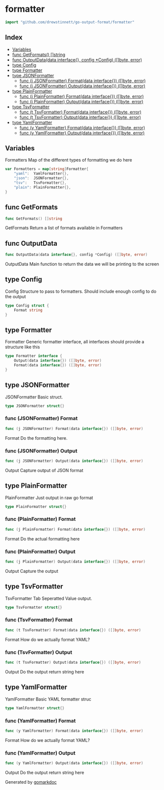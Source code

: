 <!-- Code generated by gomarkdoc. DO NOT EDIT -->

# formatter

```go
import "github.com/drewstinnett/go-output-format/formatter"
```

## Index

- [Variables](<#variables>)
- [func GetFormats() []string](<#func-getformats>)
- [func OutputData(data interface{}, config *Config) ([]byte, error)](<#func-outputdata>)
- [type Config](<#type-config>)
- [type Formatter](<#type-formatter>)
- [type JSONFormatter](<#type-jsonformatter>)
  - [func (j JSONFormatter) Format(data interface{}) ([]byte, error)](<#func-jsonformatter-format>)
  - [func (j JSONFormatter) Output(data interface{}) ([]byte, error)](<#func-jsonformatter-output>)
- [type PlainFormatter](<#type-plainformatter>)
  - [func (j PlainFormatter) Format(data interface{}) ([]byte, error)](<#func-plainformatter-format>)
  - [func (j PlainFormatter) Output(data interface{}) ([]byte, error)](<#func-plainformatter-output>)
- [type TsvFormatter](<#type-tsvformatter>)
  - [func (t TsvFormatter) Format(data interface{}) ([]byte, error)](<#func-tsvformatter-format>)
  - [func (t TsvFormatter) Output(data interface{}) ([]byte, error)](<#func-tsvformatter-output>)
- [type YamlFormatter](<#type-yamlformatter>)
  - [func (y YamlFormatter) Format(data interface{}) ([]byte, error)](<#func-yamlformatter-format>)
  - [func (y YamlFormatter) Output(data interface{}) ([]byte, error)](<#func-yamlformatter-output>)


## Variables

Formatters Map of the different types of formatting we do here

```go
var Formatters = map[string]Formatter{
    "yaml":  YamlFormatter{},
    "json":  JSONFormatter{},
    "tsv":   TsvFormatter{},
    "plain": PlainFormatter{},
}
```

## func GetFormats

```go
func GetFormats() []string
```

GetFormats Return a list of formats available in Formatters

## func OutputData

```go
func OutputData(data interface{}, config *Config) ([]byte, error)
```

OutputData Main function to return the data we will be printing to the screen

## type Config

Config Structure to pass to formatters\.  Should include enough config to do the output

```go
type Config struct {
    Format string
}
```

## type Formatter

Formatter Generic formatter interface\, all interfaces should provide a structure like this

```go
type Formatter interface {
    Output(data interface{}) ([]byte, error)
    Format(data interface{}) ([]byte, error)
}
```

## type JSONFormatter

JSONFormatter Basic struct\.

```go
type JSONFormatter struct{}
```

### func \(JSONFormatter\) Format

```go
func (j JSONFormatter) Format(data interface{}) ([]byte, error)
```

Format Do the formatting here\.

### func \(JSONFormatter\) Output

```go
func (j JSONFormatter) Output(data interface{}) ([]byte, error)
```

Output Capture output of JSON format

## type PlainFormatter

PlainFormatter Just output in raw go format

```go
type PlainFormatter struct{}
```

### func \(PlainFormatter\) Format

```go
func (j PlainFormatter) Format(data interface{}) ([]byte, error)
```

Format Do the actual formatting here

### func \(PlainFormatter\) Output

```go
func (j PlainFormatter) Output(data interface{}) ([]byte, error)
```

Output Capture the output

## type TsvFormatter

TsvFormatter Tab Seperatted Value output\.

```go
type TsvFormatter struct{}
```

### func \(TsvFormatter\) Format

```go
func (t TsvFormatter) Format(data interface{}) ([]byte, error)
```

Format How do we actually format YAML?

### func \(TsvFormatter\) Output

```go
func (t TsvFormatter) Output(data interface{}) ([]byte, error)
```

Output Do the output return string here

## type YamlFormatter

YamlFormatter Basic YAML formatter struc

```go
type YamlFormatter struct{}
```

### func \(YamlFormatter\) Format

```go
func (y YamlFormatter) Format(data interface{}) ([]byte, error)
```

Format How do we actually format YAML?

### func \(YamlFormatter\) Output

```go
func (y YamlFormatter) Output(data interface{}) ([]byte, error)
```

Output Do the output return string here



Generated by [gomarkdoc](<https://github.com/princjef/gomarkdoc>)

